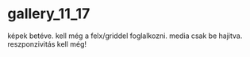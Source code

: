 # gallery_11_17
képek betéve.
kell még a felx/griddel foglalkozni.
media csak be hajitva.
reszponzivitás kell még!
